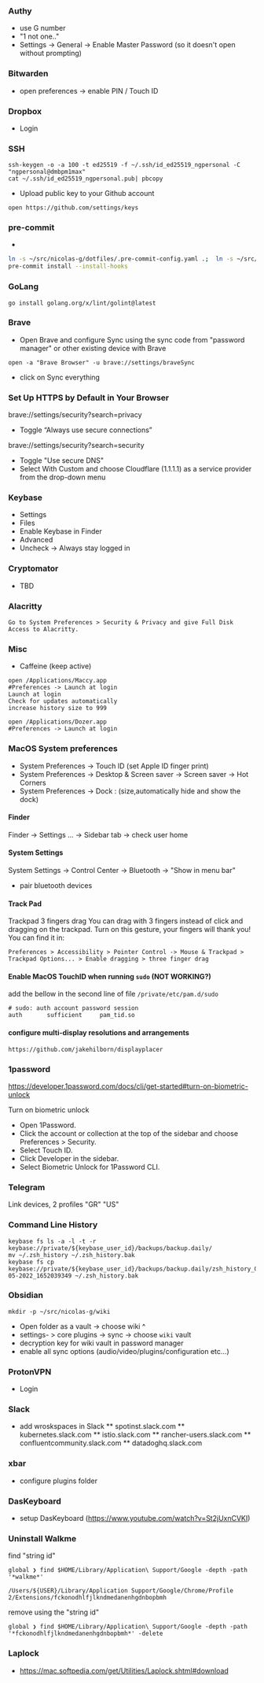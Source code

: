 ### Authy

- use G number
- "1 not one.."
- Settings -> General -> Enable Master Password (so it doesn't open without prompting)

### Bitwarden

- open preferences -> enable PIN / Touch ID

### Dropbox

- Login

### SSH

```
ssh-keygen -o -a 100 -t ed25519 -f ~/.ssh/id_ed25519_ngpersonal -C "ngpersonal@dmbpm1max"
cat ~/.ssh/id_ed25519_ngpersonal.pub| pbcopy
```

- Upload public key to your Github account

```
open https://github.com/settings/keys
```

### pre-commit

-

```bash
ln -s ~/src/nicolas-g/dotfiles/.pre-commit-config.yaml .;  ln -s ~/src/nicolas-g/dotfiles/.prettierrc.yaml .
pre-commit install --install-hooks
```

### GoLang

```
go install golang.org/x/lint/golint@latest
```

### Brave

- Open Brave and configure Sync using the sync code from "password manager"
  or other existing device with Brave

```
open -a "Brave Browser" -u brave://settings/braveSync
```

- click on Sync everything

### Set Up HTTPS by Default in Your Browser

brave://settings/security?search=privacy

- Toggle “Always use secure connections”

brave://settings/security?search=security

- Toggle "Use secure DNS"
- Select With Custom and choose Cloudflare (1.1.1.1) as a service provider from the drop-down menu

### Keybase

- Settings
- Files
- Enable Keybase in Finder
- Advanced
- Uncheck -> Always stay logged in

### Cryptomator

- TBD

### Alacritty

```
Go to System Preferences > Security & Privacy and give Full Disk Access to Alacritty.
```

### Misc

- Caffeine (keep active)

```
open /Applications/Maccy.app
#Preferences -> Launch at login
Launch at login
Check for updates automatically
increase history size to 999
```

```
open /Applications/Dozer.app
#Preferences -> Launch at login
```

### MacOS System preferences

- System Preferences -> Touch ID (set Apple ID finger print)
- System Preferences -> Desktop & Screen saver -> Screen saver -> Hot Corners
- System Preferences -> Dock : (size,automatically hide and show the dock)

#### Finder

Finder -> Settings ... -> Sidebar tab -> check user home

#### System Settings

System Settings -> Control Center -> Bluetooth -> "Show in menu bar"

- pair bluetooth devices

#### Track Pad

Trackpad 3 fingers drag
You can drag with 3 fingers instead of click and dragging on the trackpad. Turn on this gesture, your fingers will thank you!
You can find it in:

```
Preferences > Accessibility > Pointer Control -> Mouse & Trackpad > Trackpad Options... > Enable dragging > three finger drag
```

#### Enable MacOS TouchID when running `sudo` (NOT WORKING?)

add the bellow in the second line of file `/private/etc/pam.d/sudo`

```
# sudo: auth account password session
auth       sufficient     pam_tid.so
```

#### configure multi-display resolutions and arrangements

```
https://github.com/jakehilborn/displayplacer
```

### 1password

https://developer.1password.com/docs/cli/get-started#turn-on-biometric-unlock

Turn on biometric unlock

- Open 1Password.
- Click the account or collection at the top of the sidebar and choose Preferences > Security.
- Select Touch ID.
- Click Developer in the sidebar.
- Select Biometric Unlock for 1Password CLI.

### Telegram

Link devices, 2 profiles
"GR"
"US"

### Command Line History

```
keybase fs ls -a -l -t -r keybase://private/${keybase_user_id}/backups/backup.daily/
mv ~/.zsh_history ~/.zsh_history.bak
keybase fs cp keybase://private/${keybase_user_id}/backups/backup.daily/zsh_history_08-05-2022_1652039349 ~/.zsh_history.bak
```

### Obsidian

```
mkdir -p ~/src/nicolas-g/wiki
```

- Open folder as a vault -> choose wiki ^
- settings- > core plugins -> sync -> choose `wiki` vault
- decryption key for wiki vault in password manager
- enable all sync options (audio/video/plugins/configuration etc...)

### ProtonVPN

- Login

### Slack

- add wroskspaces in Slack
  ** spotinst.slack.com
  ** kubernetes.slack.com
  ** istio.slack.com
  ** rancher-users.slack.com
  ** confluentcommunity.slack.com
  ** datadoghq.slack.com

### xbar

- configure plugins folder

### DasKeyboard

- setup DasKeyboard (https://www.youtube.com/watch?v=St2jUxnCVKI)

### Uninstall Walkme

find "string id"

```
global ❯ find $HOME/Library/Application\ Support/Google -depth -path '*walkme*'

/Users/${USER}/Library/Application Support/Google/Chrome/Profile 2/Extensions/fckonodhlfjlkndmedanenhgdnbopbmh
```

remove using the "string id"

```
global ❯ find $HOME/Library/Application\ Support/Google -depth -path '*fckonodhlfjlkndmedanenhgdnbopbmh*' -delete
```

### Laplock

- https://mac.softpedia.com/get/Utilities/Laplock.shtml#download
